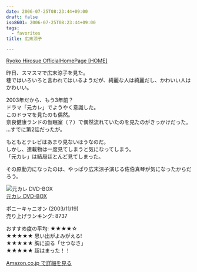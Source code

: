 ```yaml
---
date: 2006-07-25T08:23:44+09:00
draft: false
iso8601: 2006-07-25T08:23:44+09:00
tags:
  - favorites
title: 広末涼子

---
```


[Ryoko Hirosue OfficialHomePage [HOME]](http://www.ryoko-hirosue.org/)

昨日、スマスマで広末涼子を見た。  
巷ではいろいろと言われてはいるようだが、綺麗な人は綺麗だし、かわいい人はかわいい。

2003年だから、もう3年前？  
ドラマ「元カレ」でようやく意識した。  
このドラマを見たのも偶然。  
奈良健康ランドの仮眠室（？）で偶然流れていたのを見たのがきっかけだった。  
…すでに第2話だったが。

もともとテレビはあまり見ないほうなのだ。  
しかし、連載物は一度見てしまうと気になってしまう。  
「元カレ」は結局ほとんど見てしまった。

その原動力になったのは、やっぱり広末涼子演じる佐伯真琴が気になったからだろう。

![元カレ DVD-BOX](http://images-jp.amazon.com/images/P/B0000DCUUY.09.MZZZZZZZ.jpg)  
[元カレ DVD-BOX](http://www.amazon.co.jp/exec/obidos/ASIN/B0000DCUUY/nqounet-22/ref=nosim/)

ポニーキャニオン (2003/11/19)  
売り上げランキング: 8737  

おすすめ度の平均: ★★★★☆  
★★★★★ 思い出がよみがえる!  
★★★★★ 胸に迫る「せつなさ」  
★★★★★ 超はまった！！

[Amazon.co.jp で詳細を見る](http://www.amazon.co.jp/exec/obidos/ASIN/B0000DCUUY/nqounet-22/ref=nosim/)
